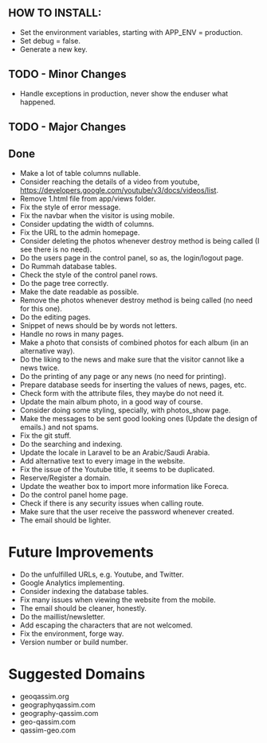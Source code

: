 
## HOW TO INSTALL:

- Set the environment variables, starting with APP_ENV = production.
- Set debug = false.
- Generate a new key.

<!--
cd /home/forge/default
git pull origin master
composer install --env=production
php artisan key:generate
php artisan migrate --force --env=production
php artisan db:seed --env=production
-->

## TODO - Minor Changes

- Handle exceptions in production, never show the enduser what happened.

## TODO - Major Changes

## Done

- Make a lot of table columns nullable.
- Consider reaching the details of a video from youtube, https://developers.google.com/youtube/v3/docs/videos/list.
- Remove 1.html file from app/views folder.
- Fix the style of error message.
- Fix the navbar when the visitor is using mobile.
- Consider updating the width of columns.
- Fix the URL to the admin homepage.
- Consider deleting the photos whenever destroy method is being called (I see there is no need).
- Do the users page in the control panel, so as, the login/logout page.
- Do Rummah database tables.
- Check the style of the control panel rows.
- Do the page tree correctly.
- Make the date readable as possible.
- Remove the photos whenever destroy method is being called (no need for this one).
- Do the editing pages.
- Snippet of news should be by words not letters.
- Handle no rows in many pages.
- Make a photo that consists of combined photos for each album (in an alternative way).
- Do the liking to the news and make sure that the visitor cannot like a news twice.
- Do the printing of any page or any news (no need for printing).
- Prepare database seeds for inserting the values of news, pages, etc.
- Check form with the attribute files, they maybe do not need it.
- Update the main album photo, in a good way of course.
- Consider doing some styling, specially, with photos_show page.
- Make the messages to be sent good looking ones (Update the design of emails.) and not spams.
- Fix the git stuff.
- Do the searching and indexing.
- Update the locale in Laravel to be an Arabic/Saudi Arabia.
- Add alternative text to every image in the website.
- Fix the issue of the Youtube title, it seems to be duplicated.
- Reserve/Register a domain.
- Update the weather box to import more information like Foreca.
- Do the control panel home page.
- Check if there is any security issues when calling route.
- Make sure that the user receive the password whenever created.
- The email should be lighter.

# Future Improvements

- Do the unfulfilled URLs, e.g. Youtube, and Twitter.
- Google Analytics implementing.
- Consider indexing the database tables.
- Fix many issues when viewing the website from the mobile.
- The email should be cleaner, honestly.
- Do the maillist/newsletter.
- Add escaping the characters that are not welcomed.
- Fix the environment, forge way.
- Version number or build number.

# Suggested Domains
- geoqassim.org
- geographyqassim.com
- geography-qassim.com
- geo-qassim.com
- qassim-geo.com
